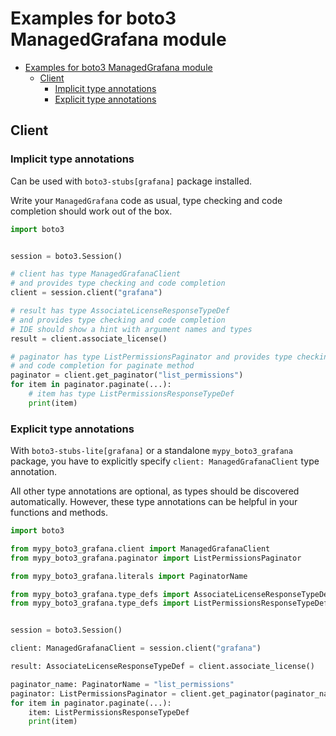 <a id="examples-for-boto3-managedgrafana-module"></a>

# Examples for boto3 ManagedGrafana module

- [Examples for boto3 ManagedGrafana module](#examples-for-boto3-managedgrafana-module)
  - [Client](#client)
    - [Implicit type annotations](#implicit-type-annotations)
    - [Explicit type annotations](#explicit-type-annotations)

<a id="client"></a>

## Client

<a id="implicit-type-annotations"></a>

### Implicit type annotations

Can be used with `boto3-stubs[grafana]` package installed.

Write your `ManagedGrafana` code as usual, type checking and code completion
should work out of the box.

```python
import boto3


session = boto3.Session()

# client has type ManagedGrafanaClient
# and provides type checking and code completion
client = session.client("grafana")

# result has type AssociateLicenseResponseTypeDef
# and provides type checking and code completion
# IDE should show a hint with argument names and types
result = client.associate_license()

# paginator has type ListPermissionsPaginator and provides type checking
# and code completion for paginate method
paginator = client.get_paginator("list_permissions")
for item in paginator.paginate(...):
    # item has type ListPermissionsResponseTypeDef
    print(item)
```

<a id="explicit-type-annotations"></a>

### Explicit type annotations

With `boto3-stubs-lite[grafana]` or a standalone `mypy_boto3_grafana` package,
you have to explicitly specify `client: ManagedGrafanaClient` type annotation.

All other type annotations are optional, as types should be discovered
automatically. However, these type annotations can be helpful in your functions
and methods.

```python
import boto3

from mypy_boto3_grafana.client import ManagedGrafanaClient
from mypy_boto3_grafana.paginator import ListPermissionsPaginator

from mypy_boto3_grafana.literals import PaginatorName

from mypy_boto3_grafana.type_defs import AssociateLicenseResponseTypeDef
from mypy_boto3_grafana.type_defs import ListPermissionsResponseTypeDef


session = boto3.Session()

client: ManagedGrafanaClient = session.client("grafana")

result: AssociateLicenseResponseTypeDef = client.associate_license()

paginator_name: PaginatorName = "list_permissions"
paginator: ListPermissionsPaginator = client.get_paginator(paginator_name)
for item in paginator.paginate(...):
    item: ListPermissionsResponseTypeDef
    print(item)
```
